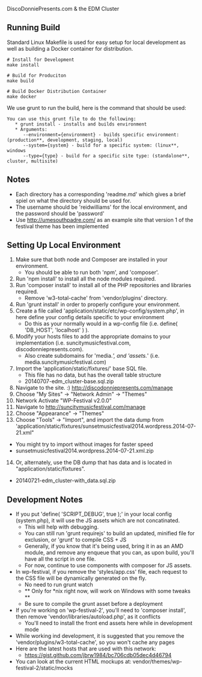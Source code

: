 DiscoDonniePresents.com & the EDM Cluster

## Running Build
Standard Linux Makefile is used for easy setup for local development as well as building a Docker container for distribution.

```shell
# Install for Development
make install
```

```shell
# Build for Produciton
make build
```

```shell
# Build Docker Distribution Container
make docker
```

We use grunt to run the build, here is the command that should be used:

```shell
You can use this grunt file to do the following:
   * grunt install - installs and builds environment
   * Arguments:
      --environment={environment} - builds specific environment: (production**, development, staging, local)
      --system={system} - build for a specific system: (linux**, windows
      --type={type} - build for a specific site type: (standalone**, cluster, multisite)
```

## Notes

* Each directory has a corresponding 'readme.md' which gives a brief spiel on what the directory should be used for.
* The username should be 'reidwilliams' for the local environment, and the password should be 'password'
* Use http://umesouthpadre.com/ as an example site that version 1 of the festival theme has been implemented

## Setting Up Local Environment

1. Make sure that both node and Composer are installed in your environment.
   * You should be able to run both 'npm', and 'composer'.
2. Run 'npm install' to install all the node modules required.
3. Run 'composer install' to install all of the PHP repositories and libraries required.
   * Remove 'w3-total-cache' from 'vendor/plugins' directory.
4. Run 'grunt install' in order to properly configure your environment.
5. Create a file called 'application/static/etc/wp-config/system.php', in here define your config details specific to your environment
   * Do this as your normally would in a wp-config file (i.e. define( 'DB_HOST', 'localhost' ) ).
6. Modify your hosts files to add the appropriate domains to your implementation (i.e. suncitymusicfestival.com, discodonniepresents.com).
   * Also create subdomains for 'media.*', and 'assets.*' (i.e. media.suncitymusicfestival.com)
7. Import the 'application/static/fixtures/' base SQL file.
   * This file has no data, but has the overall table structure
   * 20140707-edm_cluster-base.sql.zip
8. Navigate to the site. :) http://discodonniepresents.com/manage
9. Choose "My Sites" -> "Network Admin" -> "Themes"
10. Network Activate "WP-Festival v2.0.0"
11. Navigate to http://suncitymusicfestival.com/manage
12. Choose "Appearance" -> "Themes"
13. Choose "Tools" -> "Import", and import the data dump from 'application/static/fixtures/sunsetmusicfestival2014.wordpress.2014-07-21.xml"
   * You might try to import without images for faster speed
   * sunsetmusicfestival2014.wordpress.2014-07-21.xml.zip
14. Or, alternately, use the DB dump that has data and is located in "application/static/fixtures".
   * 20140721-edm_cluster-with_data.sql.zip

## Development Notes
* If you put 'define( 'SCRIPT_DEBUG', true );' in your local config (system.php), it will use the JS assets which are not concatinated.
  - This will help with debugging.
  - You can still run 'grunt requirejs' to build an updated, minified file for exclusion, or 'grunt' to compile CSS + JS
  - Generally, if you know that it's being used, bring it in as an AMD module, and remove any enqueue that you can, as upon build, you'll have all the script in one file.
  - For now, continue to use components with composer for JS assets.
* In wp-festival, if you remove the 'styles/app.css' file, each request to the CSS file will be dynamically generated on the fly.
  - No need to run grunt watch
  - ** Only for *nix right now, will work on Windows with some tweaks **
  - Be sure to compile the grunt asset before a deployment
* If you're working on 'wp-festival-2', you'll need to 'composer install', then remove 'vendor/libraries/autoload.php', as it conflicts
  - You'll need to install the front end assets here while in development mode
* While working ind development, it is suggested that you remove the 'vendor/plugins/w3-total-cache', so you won't cache any pages
* Here are the latest hosts that are used with this network:
  - https://gist.github.com/jbrw1984/bc706cdb05dec4d46794
* You can look at the current HTML mockups at: vendor/themes/wp-festival-2/static/mocks
